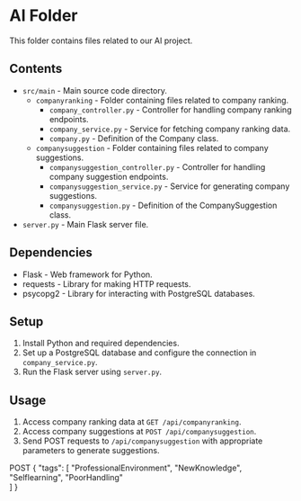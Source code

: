 # AI Folder

This folder contains files related to our AI project.

## Contents

- `src/main` - Main source code directory.
  - `companyranking` - Folder containing files related to company ranking.
    - `company_controller.py` - Controller for handling company ranking endpoints.
    - `company_service.py` - Service for fetching company ranking data.
    - `company.py` - Definition of the Company class.
  - `companysuggestion` - Folder containing files related to company suggestions.
    - `companysuggestion_controller.py` - Controller for handling company suggestion endpoints.
    - `companysuggestion_service.py` - Service for generating company suggestions.
    - `companysuggestion.py` - Definition of the CompanySuggestion class.
- `server.py` - Main Flask server file.

## Dependencies

- Flask - Web framework for Python.
- requests - Library for making HTTP requests.
- psycopg2 - Library for interacting with PostgreSQL databases.

## Setup

1. Install Python and required dependencies.
2. Set up a PostgreSQL database and configure the connection in `company_service.py`.
3. Run the Flask server using `server.py`.

## Usage

1. Access company ranking data at `GET /api/companyranking`.
2. Access company suggestions at `POST /api/companysuggestion`.
3. Send POST requests to `/api/companysuggestion` with appropriate parameters to generate suggestions.

POST
{
    "tags": [
            "ProfessionalEnvironment",
            "NewKnowledge",
            "Selflearning",
            "PoorHandling"     
        ]
}

